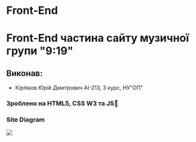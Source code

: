 # Front-End
# Front-End частина сайту музичної групи "9:19"

## Виконав: 
* Кірпіков Юрій Дмитрович АІ-213, 3 курс,  НУ"ОП"

### Зроблено на HTML5, CSS W3 та JS🌈

### Site Diagram
![](https://github.com/harf1n/09-19-front-end/assets/100131883/3e09ed62-1ddd-423e-83f1-22aa379eb042)
